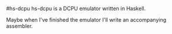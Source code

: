 #hs-dcpu
hs-dcpu is a DCPU emulator written in Haskell.

Maybe when I've finished the emulator I'll write an accompanying assembler.
